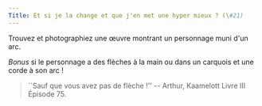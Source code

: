 ```yaml
---
Title: Et si je la change et que j'en met une hyper mieux ? (\#21)
---
```


Trouvez et photographiez une œuvre montrant un personnage muni d'un arc.

*Bonus* si le personnage a des flèches à la main ou dans un carquois et une corde à son arc !

> ``Sauf que vous avez pas de flèche !'' -- Arthur, Kaamelott Livre III Épisode 75.
